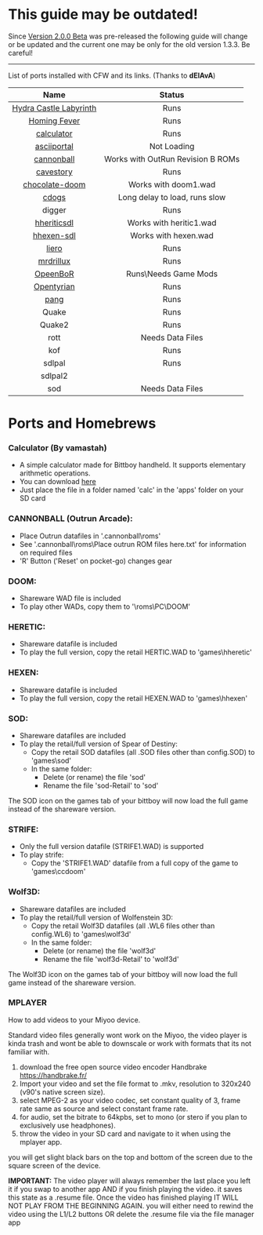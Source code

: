 # This guide may be outdated!
Since [Version 2.0.0 Beta](https://github.com/TriForceX/MiyooCFW/releases/tag/2.0.0-beta) was pre-released the following guide will change or be updated and the current one may be only for the old version 1.3.3. Be careful!

---

List of ports installed with CFW and its links. (Thanks to **dElAvA**)

Name | Status
:------------: | :------------:
[Hydra Castle Labyrinth](https://github.com/szymor/hydracastlelabyrinth) | Runs
[Homing Fever](https://github.com/szymor/HomingFever/) | Runs
[calculator](https://github.com/szymor/bittboy-calc) | Runs
[asciiportal](https://github.com/cymonsgames/ASCIIpOrtal) | Not Loading
[cannonball](https://github.com/djyt/cannonball) | Works with OutRun Revision B ROMs
[cavestory](https://github.com/libretro/nxengine-libretro)| Runs
[chocolate-doom](https://www.chocolate-doom.org/wiki/index.php/Chocolate_Doom) | Works with doom1.wad
[cdogs](https://cxong.github.io/cdogs-sdl/) | Long delay to load, runs slow
digger| Runs
[hheriticsdl](http://hhexen.sourceforge.net/hheretic.html) | Works with heritic1.wad
[hhexen-sdl](http://hhexen.sourceforge.net/hhexen.html)| Works with hexen.wad
[liero](https://www.liero.be/) | Runs
[mrdrillux](https://github.com/mthuurne/mrdrillux)| Runs
[OpeenBoR](https://github.com/DCurrent/openbor)| Runs\Needs Game Mods
[Opentyrian](https://bitbucket.org/opentyrian/opentyrian/wiki/Home) | Runs
[pang](https://en.wikipedia.org/wiki/Pang_(video_game))| Runs
Quake | Runs
Quake2 | Runs
rott | Needs Data Files
kof | Runs
sdlpal | Runs
sdlpal2 | 
sod| Needs Data Files

# Ports and Homebrews

### Calculator (By vamastah)
- A simple calculator made for Bittboy handheld. It supports elementary arithmetic operations.
- You can download [here](https://github.com/szymor/bittboy-calc/releases)
- Just place the file in a folder named 'calc' in the 'apps' folder on your SD card

### CANNONBALL (Outrun Arcade):
- Place Outrun datafiles in '\.cannonball\roms'
- See '.cannonball\roms\Place outrun ROM files here.txt' for information on required files
- 'R' Button ('Reset' on pocket-go) changes gear

### DOOM:
- Shareware WAD file is included
- To play other WADs, copy them to '\roms\PC\DOOM'

### HERETIC:
- Shareware datafile is included
- To play the full version, copy the retail HERTIC.WAD to 'games\hheretic\'

### HEXEN:
- Shareware datafile is included
- To play the full version, copy the retail HEXEN.WAD to 'games\hhexen\'

### SOD:
- Shareware datafiles are included
- To play the retail/full version of Spear of Destiny:
  - Copy the retail SOD datafiles (all .SOD files other than config.SOD) to 'games\sod\'
  - In the same folder:
    - Delete (or rename) the file 'sod'
    - Rename the file 'sod-Retail' to 'sod'
 
The SOD icon on the games tab of your bittboy will now load the full game instead of the shareware version.

### STRIFE:
- Only the full version datafile (STRIFE1.WAD) is supported
- To play strife:
  - Copy the 'STRIFE1.WAD' datafile from a full copy of the game to 'games\ccdoom'

### Wolf3D:
- Shareware datafiles are included
- To play the retail/full version of Wolfenstein 3D:
  - Copy the retail Wolf3D datafiles (all .WL6 files other than config.WL6) to 'games\wolf3d\'
  - In the same folder:
    - Delete (or rename) the file 'wolf3d'
    - Rename the file 'wolf3d-Retail' to 'wolf3d'
 
The Wolf3D icon on the games tab of your bittboy will now load the full game instead of the shareware version.

### MPLAYER

How to add videos to your Miyoo device. 

Standard video files generally wont work on the Miyoo, the video player is kinda trash and wont be able to downscale or work with formats that its not familiar with. 

1. download the free open source video encoder Handbrake https://handbrake.fr/
2. Import your video and set the file format to .mkv, resolution to 320x240 (v90's native screen size). 
3. select MPEG-2 as your video codec, set constant quality of 3, frame rate same as source and select constant frame rate. 
4. for audio, set the bitrate to 64kpbs, set to mono (or stero if you plan to exclusively use headphones). 
5. throw the video in your SD card and navigate to it when using the mplayer app. 

you will get slight black bars on the top and bottom of the screen due to the square screen of the device.

**IMPORTANT:** The video player will always remember the last place you left it if you swap to another app AND if you finish playing the video. it saves this state as a .resume file. Once the video has finished playing IT WILL NOT PLAY FROM THE BEGINNING AGAIN. you will either need to rewind the video using the L1/L2 buttons OR delete the .resume file via the file manager app 
